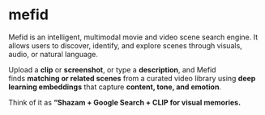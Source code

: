 # mefid
Mefid is an intelligent, multimodal movie and video scene search engine. It allows users to discover, identify, and explore scenes through visuals, audio, or natural language.

Upload a **clip** or **screenshot**, or type a **description**, and Mefid finds **matching or related scenes** from a curated video library using **deep learning embeddings** that capture **content, tone, and emotion**.

Think of it as **“Shazam + Google Search + CLIP for visual memories.**
